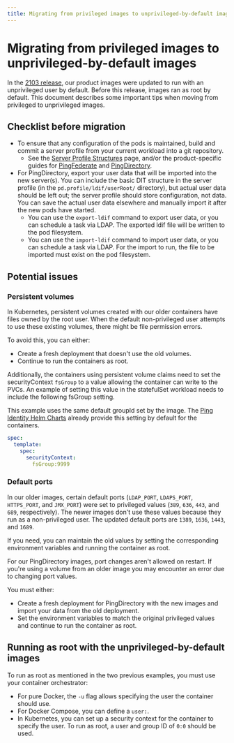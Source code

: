 ```yaml
---
title: Migrating from privileged images to unprivileged-by-default images
---
```

# Migrating from privileged images to unprivileged-by-default images

In the [2103 release](https://devops.pingidentity.com/release-notes/relnotes-2103/), our product images were updated to run with an unprivileged user by default. Before this release, images ran as root by default. This document describes some important tips when moving from privileged to unprivileged images.

## Checklist before migration
- To ensure that any configuration of the pods is maintained, build and commit a server profile from your current workload into a git repository.
    - See the [Server Profile Structures](https://devops.pingidentity.com/reference/profileStructures/) page, and/or the product-specific guides for [PingFederate](https://devops.pingidentity.com/how-to/buildPingFederateProfile/) and [PingDirectory](https://devops.pingidentity.com/how-to/buildPingDirectoryProfile/).
- For PingDirectory, export your user data that will be imported into the new server(s). You can include the basic DIT structure in the server profile (in the `pd.profile/ldif/userRoot/` directory), but actual user data should be left out; the server profile should store configuration, not data. You can save the actual user data elsewhere and manually import it after the new pods have started.
    - You can use the `export-ldif` command to export user data, or you can schedule a task via LDAP. The exported ldif file will be written to the pod filesystem.
    - You can use the `import-ldif` command to import user data, or you can schedule a task via LDAP. For the import to run, the file to be imported must exist on the pod filesystem.

## Potential issues
### Persistent volumes

In Kubernetes, persistent volumes created with our older containers have files owned by the root user. When the default non-privileged user attempts to use these existing volumes, there might be file permission errors.

To avoid this, you can either:

* Create a fresh deployment that doesn't use the old volumes.
* Continue to run the containers as root.

Additionally, the containers using persistent volume claims need to set the securityContext `fsGroup` to a value allowing the container can write to the PVCs.  An example of setting this value in the statefulSet workload needs to include the following fsGroup setting.

This example uses the same default groupId set by the image.  The [Ping Identity Helm Charts](https://helm.pingidentity.com) already provide this setting by default for the containers.

```yaml
spec:
  template:
    spec:
      securityContext:
        fsGroup:9999
```

### Default ports

In our older images, certain default ports (`LDAP_PORT`, `LDAPS_PORT`, `HTTPS_PORT`, and `JMX_PORT`) were set to privileged values (`389`, `636`, `443`, and `689`, respectively). The newer images don't use these values because they run as a non-privileged user. The updated default ports are `1389`, `1636`, `1443`, and `1689`.

If you need, you can maintain the old values by setting the corresponding environment variables and running the container as root.

For our PingDirectory images, port changes aren't allowed on restart. If you're using a volume from an older image you may encounter an error due to changing port values.

You must either:

* Create a fresh deployment for PingDirectory with the new images and import your data from the old deployment.
* Set the environment variables to match the original privileged values and continue to run the container as root.

## Running as root with the unprivileged-by-default images

To run as root as mentioned in the two previous examples, you must use your container orchestrator:

* For pure Docker, the `-u` flag allows specifying the user the container should use.
* For Docker Compose, you can define a `user:`.
* In Kubernetes, you can set up a security context for the container to specify the user. To run as root, a user and group ID of `0:0` should be used.